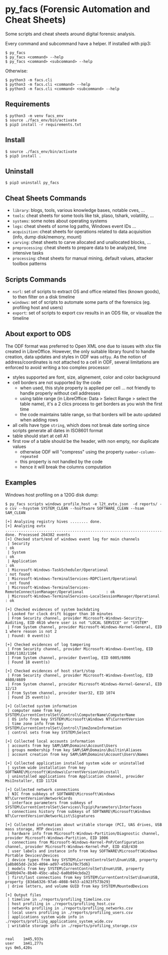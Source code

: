# py_facs (Forensic Automation and Cheat Sheets)

Some scripts and cheat sheets around digital forensic analysis.

Every command and subcommand have a helper.
If installed with pip3:
```
$ py_facs
$ py_facs <command> --help
$ py_facs <command> <subcommand> --help
```

Otherwise:
```
$ python3 -m facs.cli
$ python3 -m facs.cli <command> --help
$ python3 -m facs.cli <command> <subcommand> --help
```


## Requirements
```
$ python3 -m venv facs_env
$ source ./facs_env/bin/activate
$ pip3 install -r requirements.txt
```

## Install
```
$ source ./facs_env/bin/activate
$ pip3 install .
```

## Uninstall
```
$ pip3 uninstall py_facs
```

## Cheat Sheets Commands
- `library`: blogs, tools, various knowledge bases, notable cves, ...
- `tools`: cheat sheets for some tools like tsk, plaso, tshark, volatility, ...
- `systems`: some notes about operating systems
- `logs`: cheat sheets of some log paths, Windows event IDs ...
- `acquisition`: cheat sheets for operations related to data acquisition (info, dump disk/memory, mount)
- `carving`: cheat sheets to carve allocated and unallocated blocks, ...
- `preprocessing`: cheat sheets to prepare data to be analyzed, time intensive tasks
- `processing`: cheat sheets for manual mining, default values, attacker toolbox patterns

## Scripts Commands
- `nsrl`: set of scripts to extract OS and office related files (known goods), to then filter on a disk timeline
- `windows`: set of scripts to automate some parts of the forensics (eg. profiling host and users)
- `export`: set of scripts to export csv results in an ODS file, or visualize the timeline

## About export to ODS
The ODF format was preferred to Open XML one due to issues with xlsx file created in LibreOffice.
However, the only suitable library found to handle creation, data updates and styles in ODF was `odfpy`.
As the notion of address/coordinates is not attached to a cell in ODF, several limitations are enforced to avoid writing a too complex processor:
- styles supported are font, size, alignement, color and color background
- cell borders are not supported by the code
    - when used, this style property is applied per cell ... not friendly to handle properly without cell addresses
    - using table range (in LibreOffice: Data > Select Range > select the table name), it's a 2 clics process to get borders as you wish the first time
    - the code maintains table range, so that borders will be auto updated when adding rows
- all cells have type `string`, which does not break date sorting since scripts generate all dates in ISO8601 format
- table should start at cell A1
- first row of a table should be the header, with non empty, nor duplicate values
    - otherwise ODF will "compress" using the property `number-column-repeated`
    - this property is not handled by the code
    - hence it will break the columns computation

## Examples
Windows host profiling on a 120G disk dump:
```
$ py_facs scripts windows profile_host -e l2t_evtx.json  -d reports/ -o csv --hsystem SYSTEM_CLEAN --hsoftware SOFTWARE_CLEAN --hsam SAM_CLEAN

[+] Analyzing registry hives ........ done.
[+] Analyzing evtx ........................................................................................................................................................................................................................................................................ done. Processed 264382 events
[+] Checked start/end of windows event log for main channels
 | Security                                                                        : ok
 | System                                                                          : ok
 | Application                                                                     : ok
 | Microsoft-Windows-TaskScheduler/Operational                                     : not found
 | Microsoft-Windows-TerminalServices-RDPClient/Operational                        : not found
 | Microsoft-Windows-TerminalServices-RemoteConnectionManager/Operational          : ok
 | Microsoft-Windows-TerminalServices-LocalSessionManager/Operational              : ok

[+] Checked evidences of system backdating
 | Looked for clock drift bigger than 10 minutes
 | From Security channel, provider Microsoft-Windows-Security-Auditing, EID 4616 where user is not "LOCAL SERVICE" or "SYSTEM"
 | From System channel, provider Microsoft-Windows-Kernel-General, EID 1 where reason is not 2
 | Found: 0 event(s)

[+] Checked evidences of log tampering
 | From Security channel, provider Microsoft-Windows-Eventlog, EID 1100/1102/1104
 | From System channel, provider Eventlog, EID 6005/6006
 | Found 18 event(s)

[+] Checked evidences of host start/stop
 | From Security channel, provider Microsoft-Windows-Eventlog, EID 4608/4609
 | From System channel, provider Microsoft-Windows-Kernel-General, EID 12/13
 | From System channel, provider User32, EID 1074
 | Found 25 event(s)

[+] Collected system information
 | computer name from key SYSTEM\CurrentControlSet\Control\ComputerName\ComputerName
 | OS info from key SYSTEM\Microsoft\Windows NT\CurrentVersion
 | time zone info from key SYSTEM\CurrentControlSet\Control\TimeZoneInformation
 | control sets from key SYSTEM\Select

[+] Collected local accounts information
 | accounts from key SAM\SAM\Domains\Account\Users
 | groups membership from key SAM\SAM\Domains\Builtin\Aliases
 | account creation from key SAM\SAM\Domains\Account\Users\Names

[+] Collected application installed system wide or uninstalled
 | system wide installation from key SOFTWARE\Microsoft\Windows\CurrentVersion\Uninstall
 | uninstalled applications from Application channel, provider MsiInstaller, EID 11724

[+] Collected network connections
 | NIC from subkeys of SOFTWARE\Microsoft\Windows NT\CurrentVersion\NetworkCards
 | interface parameters from subkeys of SYSTEM\CurrentControlSet\Services\Tcpip\Parameters\Interfaces
 | connections history from subkeys of SOFTWARE\Microsoft\Windows NT\CurrentVersion\NetworkList\Signatures

[+] Collected information about writable storage (PCI, UAS drives, USB mass storage, MTP devices)
 | hardware info from Microsoft-Windows-Partition/Diagnostic channel, provider Microsoft-Windows-Partition, EID 1006
 | connections from Microsoft-Windows-Kernel-PnP/Configuration channel, provider Microsoft-Windows-Kernel-PnP, EID 410/430
 | user labels and instance info from key SOFTWARE\Microsoft\Windows Portable Devices\Devices
 | device types from key SYSTEM\CurrentControlSet\Enum\USB, property {a8b865dd-2e3d-4094-ad97-e593a70c75d6}
 | models from key SYSTEM\CurrentControlSet\Enum\USB, property {540b947e-8b40-45bc-a8a2-6a0b894cbda2}
 | first/last connections from key SYSTEM\CurrentControlSet\Enum\USB, property {83da6326-97a6-4088-9453-a1923f573b29}
 | drive letters, and volume GUID from key SYSTEM\MountedDevices

[+] Output files
 | timeline in ./reports/profiling_timeline.csv
 | host profiling in ./reports/profiling_host.csv
 | networks profiling in ./reports/profiling_networks.csv
 | local users profiling in ./reports/profiling_users.csv
 | applications system wide info in ./reports/profiling_applications_system_wide.csv
 | writable storage info in ./reports/profiling_storage.csv


real	1m45,933s
user	1m41,277s
sys	0m5,420s
```